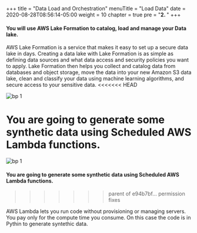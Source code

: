 +++
title = "Data Load and Orchestration"
menuTitle = "Load Data"
date = 2020-08-28T08:56:14-05:00
weight = 10
chapter = true
pre = "<b>2. </b>"
+++

#### You will use AWS Lake Formation to catalog, load and manage your Data lake.

AWS Lake Formation is a service that makes it easy to set up a secure data lake in days. Creating a data lake with Lake Formation is as simple as defining data sources and what data access and security policies you want to apply. Lake Formation then helps you collect and catalog data from databases and object storage, move the data into your new Amazon S3 data lake, clean and classify your data using machine learning algorithms, and secure access to your sensitive data.
<<<<<<< HEAD


![bp 1](/images/lakeformation/pic-lf13.png)


You are going to generate some synthetic data using Scheduled AWS Lambda functions.
=======


![bp 1](/images/lakeformation/pic-lf11.png)


#### You are going to generate some synthetic data using Scheduled AWS Lambda functions.
>>>>>>> parent of e94b7bf... permission fixes

AWS Lambda lets you run code without provisioning or managing servers. You pay only for the compute time you consume. On this case the code is in Pythin to generate syntethic data.